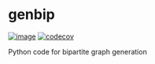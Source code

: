 # genbip

[![image](https://travis-ci.org/NicolasGensollen/genbip.svg?branch=master)](https://travis-ci.org/NicolasGensollen/genbip)
[![codecov](https://codecov.io/gh/NicolasGensollen/genbip/branch/master/graph/badge.svg)](https://codecov.io/gh/NicolasGensollen/genbip)


Python code for bipartite graph generation
